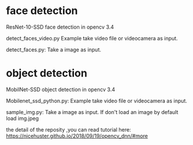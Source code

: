 
# face detection

ResNet-10-SSD face detection in opencv 3.4

detect_faces_video.py
Example take video file or videocamera as input.

detect_faces.py: 
Take a image as input.


# object detection

MobilNet-SSD object detection in opencv 3.4


Mobilenet_ssd_python.py: 
Example take video file or videocamera as input. 

sample_img.py: 
Take a image as input. If don't load an image by default load img.jpeg 

the detail of the reposity ,you can read tutorial here:
https://nicehuster.github.io/2018/09/19/opencv_dnn/#more
